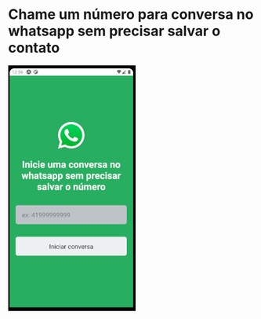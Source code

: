 # Chame um número para conversa no whatsapp sem precisar salvar o contato

![Tela do aplicativo](https://github.com/alexandersantosdev/sem-salvar-msgwhatsapp/blob/main/tela.png)
